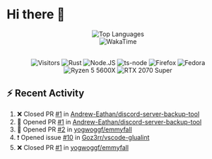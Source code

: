 # Hi there 👋

<p align="center">
<img src="https://github-readme-stats.vercel.app/api/top-langs/?username=Zubbbz&layout=compact&hide_border=true&langs_count=999&theme=dark&bg_color=00000000" alt="Top Languages">
	<br/>
<img src="https://github-readme-stats.vercel.app/api/wakatime?username=Zubbbz&layout=compact&custom_title=My%20Week&hide_border=true&theme=dark&bg_color=00000000" alt="WakaTime"/>
	<br/><br/>
	<p align="center">
		<img src="https://visitor-badge.laobi.icu/badge?page_id=Zubbbz" alt="Visitors"/>
		<img src="https://img.shields.io/badge/Rust-000000?style=flat&logo=rust&logoColor=white" alt="Rust">
		<img src="https://img.shields.io/badge/Node.js-339933?style=flat&logo=nodedotjs&logoColor=white" alt="Node.JS">
		<img src="https://img.shields.io/badge/ts--node-3178C6?style=flat&logo=ts-node&logoColor=white" alt="ts-node">
		<img src="https://img.shields.io/badge/Firefox_Browser-FF7139?style=flat&logo=Firefox-Browser&logoColor=white" alt="Firefox">
		<img src="https://img.shields.io/badge/Fedora-294172?style=flat&logo=fedora&logoColor=white" alt="Fedora">
		<img src="https://img.shields.io/badge/AMD%20Ryzen_5_5600X-ED1C24?style=flat&logo=amd&logoColor=white" alt="Ryzen 5 5600X">
		<img src="https://img.shields.io/badge/NVIDIA-RTX 2070 Super-76B900?style=flat&logo=nvidia&logoColor=white" alt="RTX 2070 Super">
	</p>
</p>

## ⚡ Recent Activity
<!--START_SECTION:activity-->
1. ❌ Closed PR [#1](https://github.com/Andrew-Eathan/discord-server-backup-tool/pull/1) in [Andrew-Eathan/discord-server-backup-tool](https://github.com/Andrew-Eathan/discord-server-backup-tool)
2. 💪 Opened PR [#1](https://github.com/Andrew-Eathan/discord-server-backup-tool/pull/1) in [Andrew-Eathan/discord-server-backup-tool](https://github.com/Andrew-Eathan/discord-server-backup-tool)
3. 💪 Opened PR [#2](https://github.com/yogwoggf/emmyfall/pull/2) in [yogwoggf/emmyfall](https://github.com/yogwoggf/emmyfall)
4. ❗️ Opened issue [#10](https://github.com/Goz3rr/vscode-glualint/issues/10) in [Goz3rr/vscode-glualint](https://github.com/Goz3rr/vscode-glualint)
5. ❌ Closed PR [#1](https://github.com/yogwoggf/emmyfall/pull/1) in [yogwoggf/emmyfall](https://github.com/yogwoggf/emmyfall)
<!--END_SECTION:activity-->
